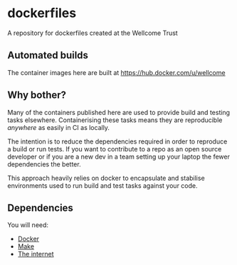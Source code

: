 # dockerfiles

A repository for dockerfiles created at the Wellcome Trust

## Automated builds

The container images here are built at https://hub.docker.com/u/wellcome

## Why bother?

Many of the containers published here are used to provide build and testing tasks elsewhere. Containerising these tasks means they are reproducible _anywhere_ as easily in CI as locally. 

The intention is to reduce the dependencies required in order to reproduce a build or run tests. If you want to contribute to a repo as an open source developer or if you are a new dev in a team setting up your laptop the fewer dependencies the better. 

This approach heavily relies on docker to encapsulate and stabilise environments used to run build and test tasks against your code.

## Dependencies

You will need:

- [Docker](https://www.docker.com/)
- [Make](https://www.gnu.org/software/make/manual/make.html)
- [The internet](https://www.youtube.com/watch?v=iDbyYGrswtg)
